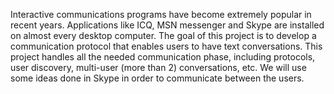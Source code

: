 Interactive communications programs have become extremely popular in recent years.  Applications like ICQ, MSN messenger and Skype are installed on almost every desktop computer.  The goal of this project is to develop a communication protocol that enables users to have text conversations. This project handles all the needed communication phase, including protocols, user discovery, multi-user (more than 2) conversations, etc.  We will use some ideas done in Skype in order to communicate between the users.